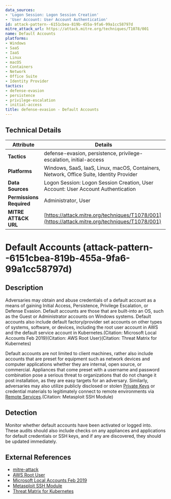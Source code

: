 ```yaml
---
data_sources:
- 'Logon Session: Logon Session Creation'
- 'User Account: User Account Authentication'
id: attack-pattern--6151cbea-819b-455a-9fa6-99a1cc58797d
mitre_attack_url: https://attack.mitre.org/techniques/T1078/001
name: Default Accounts
platforms:
- Windows
- SaaS
- IaaS
- Linux
- macOS
- Containers
- Network
- Office Suite
- Identity Provider
tactics:
- defense-evasion
- persistence
- privilege-escalation
- initial-access
title: defense-evasion - Default Accounts
---
```


## Technical Details

| Attribute | Details |
|-----------|----------|
| **Tactics** | defense-evasion, persistence, privilege-escalation, initial-access |
| **Platforms** | Windows, SaaS, IaaS, Linux, macOS, Containers, Network, Office Suite, Identity Provider |
| **Data Sources** | Logon Session: Logon Session Creation, User Account: User Account Authentication |
| **Permissions Required** | Administrator, User |
| **MITRE ATT&CK URL** | [https://attack.mitre.org/techniques/T1078/001](https://attack.mitre.org/techniques/T1078/001) |

# Default Accounts (attack-pattern--6151cbea-819b-455a-9fa6-99a1cc58797d)

## Description
Adversaries may obtain and abuse credentials of a default account as a means of gaining Initial Access, Persistence, Privilege Escalation, or Defense Evasion. Default accounts are those that are built-into an OS, such as the Guest or Administrator accounts on Windows systems. Default accounts also include default factory/provider set accounts on other types of systems, software, or devices, including the root user account in AWS and the default service account in Kubernetes.(Citation: Microsoft Local Accounts Feb 2019)(Citation: AWS Root User)(Citation: Threat Matrix for Kubernetes)

Default accounts are not limited to client machines, rather also include accounts that are preset for equipment such as network devices and computer applications whether they are internal, open source, or commercial. Appliances that come preset with a username and password combination pose a serious threat to organizations that do not change it post installation, as they are easy targets for an adversary. Similarly, adversaries may also utilize publicly disclosed or stolen [Private Keys](https://attack.mitre.org/techniques/T1552/004) or credential materials to legitimately connect to remote environments via [Remote Services](https://attack.mitre.org/techniques/T1021).(Citation: Metasploit SSH Module)

## Detection
Monitor whether default accounts have been activated or logged into. These audits should also include checks on any appliances and applications for default credentials or SSH keys, and if any are discovered, they should be updated immediately.

## External References
- [mitre-attack](https://attack.mitre.org/techniques/T1078/001)
- [AWS Root User](https://docs.aws.amazon.com/IAM/latest/UserGuide/id_root-user.html)
- [Microsoft Local Accounts Feb 2019](https://docs.microsoft.com/en-us/windows/security/identity-protection/access-control/local-accounts)
- [Metasploit SSH Module](https://github.com/rapid7/metasploit-framework/tree/master/modules/exploits/linux/ssh)
- [Threat Matrix for Kubernetes](https://www.microsoft.com/security/blog/2020/04/02/attack-matrix-kubernetes/)
